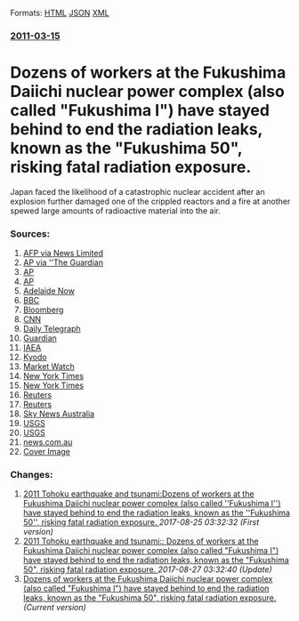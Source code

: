 
Formats: [HTML](/news/2011/03/15/dozens-of-workers-at-the-fukushima-daiichi-nuclear-power-complex-also-called-fukushima-i-have-stayed-behind-to-end-the-radiation-leaks.html)  [JSON](/news/2011/03/15/dozens-of-workers-at-the-fukushima-daiichi-nuclear-power-complex-also-called-fukushima-i-have-stayed-behind-to-end-the-radiation-leaks.json)  [XML](/news/2011/03/15/dozens-of-workers-at-the-fukushima-daiichi-nuclear-power-complex-also-called-fukushima-i-have-stayed-behind-to-end-the-radiation-leaks.xml)  

### [2011-03-15](/news/2011/03/15/index.md)

##### 
# Dozens of workers at the Fukushima Daiichi nuclear power complex (also called "Fukushima I") have stayed behind to end the radiation leaks, known as the "Fukushima 50", risking fatal radiation exposure. 

Japan faced the likelihood of a catastrophic nuclear accident after an explosion further damaged one of the crippled reactors and a fire at another spewed large amounts of radioactive material into the air.


### Sources:

1. [AFP via News Limited](http://www.news.com.au/breaking-news/japan-quake-death-toll-tops-2400/story-e6frfku0-1226021723068?from=public_rss)
2. [AP via ''The Guardian](http://www.guardian.co.uk/world/2011/mar/15/japan-radiation-leak-nuclear-crisis)
3. [AP](http://hosted.ap.org/dynamic/stories/A/AS_JAPAN_EARTHQUAKE?SITE=WVEC&SECTION=HOME&TEMPLATE=DEFAULT)
4. [AP](http://hosted.ap.org/dynamic/stories/A/AS_JAPAN_EARTHQUAKE_NUCLEAR_CRISIS?SITE=KYB66&SECTION=HOME&TEMPLATE=DEFAULT&CTIME=2011-03-14-19-34-04)
5. [Adelaide Now](http://www.adelaidenow.com.au/ipad/huge-aftershock-rocks-tokyo/story-fn6bqphm-1226022175753)
6. [BBC](http://www.bbc.co.uk/news/world-12740843)
7. [Bloomberg](https://www.bloomberg.com/news/2011-03-14/japan-appeals-for-international-aid-in-fight-to-prevent-a-nuclear-meltdown.html)
8. [CNN](http://news.blogs.cnn.com/2011/03/14/japan-quake-live-blog-rescuers-from-all-over-pitch-in-to-help/)
9. [Daily Telegraph](http://www.dailytelegraph.com.au/news/breaking-news/fire-burning-at-japan-nuclear-reactor/story-e6freuyi-1226021782079)
10. [Guardian](http://www.guardian.co.uk/world/2011/mar/15/fukushima-50-workers-nuclear-plant)
11. [IAEA](http://www.iaea.org/newscenter/news/tsunamiupdate01.html)
12. [Kyodo](http://english.kyodonews.jp/news/2011/03/78331.html)
13. [Market Watch](http://www.marketwatch.com/story/japans-nikkei-plunges-again-over-radiation-fears-2011-03-14)
14. [New York Times](https://www.nytimes.com/2011/03/15/world/asia/15nuclear.html?_r=1&emc=na)
15. [New York Times](https://www.nytimes.com/2011/03/15/world/asia/15nuclear.html?src=tptw)
16. [Reuters](http://in.reuters.com/article/2011/03/15/idINIndia-55585420110315?feedType=RSS&feedName=businessNews)
17. [Reuters](https://www.reuters.com/article/2011/03/15/us-japan-quake-tokyo-idUSTRE72E0ZR20110315?feedType=RSS&feedName=worldNews)
18. [Sky News Australia](http://www.skynews.com.au/world/article.aspx?id=589382&vId=)
19. [USGS](https://earthquake.usgs.gov/earthquakes/eqinthenews/2011/usc0001xgp/)
20. [USGS](https://earthquake.usgs.gov/earthquakes/recenteqsww/Quakes/usc00023fx.php)
21. [news.com.au](http://www.news.com.au/breaking-news/radiation-shoots-up-after-nuke-plant-blast/story-e6frfku0-1226021707383)
21. [Cover Image](https://static01.nyt.com/images/2011/03/15/world/NUCLEAR/NUCLEAR-thumbStandard.jpg)

### Changes:

1. [2011 Tohoku earthquake and tsunami:Dozens of workers at the Fukushima Daiichi nuclear power complex (also called ''Fukushima I'') have stayed behind to end the radiation leaks, known as the ''Fukushima 50'', risking fatal radiation exposure. ](/news/2011/03/15/2011-tahoku-earthquake-and-tsunami-pdozens-of-workers-at-the-fukushima-daiichi-nuclear-power-complex-also-called-fukushima-i-have-sta.md) _2017-08-25 03:32:32 (First version)_
2. [2011 Tohoku earthquake and tsunami:: Dozens of workers at the Fukushima Daiichi nuclear power complex (also called "Fukushima I") have stayed behind to end the radiation leaks, known as the "Fukushima 50", risking fatal radiation exposure. ](/news/2011/03/15/2011-tahoku-earthquake-and-tsunami-dozens-of-workers-at-the-fukushima-daiichi-nuclear-power-complex-also-called-fukushima-i-have-stay.md) _2017-08-27 03:32:40 (Update)_
2. [Dozens of workers at the Fukushima Daiichi nuclear power complex (also called "Fukushima I") have stayed behind to end the radiation leaks, known as the "Fukushima 50", risking fatal radiation exposure. ](/news/2011/03/15/dozens-of-workers-at-the-fukushima-daiichi-nuclear-power-complex-also-called-fukushima-i-have-stayed-behind-to-end-the-radiation-leaks.md) _(Current version)_
